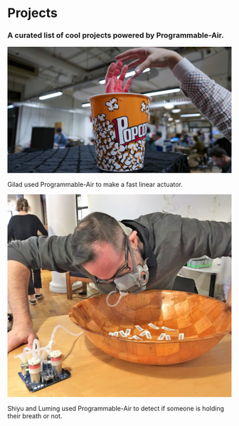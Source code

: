 # Projects

### A curated list of cool projects powered by Programmable-Air.

[![Popcorn Bucket by Gilad Dor](https://github.com/Programmable-Air/Projects/blob/master/media/popcorn-bucket.jpg)](https://www.giladdor.com/itpblog/2018/10/24/physical-computing-midterm-popcorn-bucket)

Gilad used Programmable-Air to make a fast linear actuator.

![Digital Apple Bobbing](https://github.com/Programmable-Air/Projects/blob/master/media/digital-apple-bobbing.jpg)

Shiyu and Luming used Programmable-Air to detect if someone is holding their breath or not.
